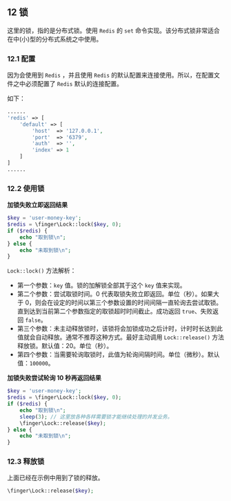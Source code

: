 ## 12 锁

这里的锁，指的是分布式锁。使用 `Redis` 的 `set` 命令实现。该分布式锁非常适合在中(小)型的分布式系统之中使用。

### 12.1 配置

因为会使用到 `Redis` ，并且使用 `Redis` 的默认配置来连接使用。所以，在配置文件之中必须配置了 `Redis` 默认的连接配置。

如下：

```php
......
'redis' => [
	'default' => [
        'host'  => '127.0.0.1',
        'port'  => '6379',
        'auth'  => '',
        'index' => 1
    ]
]
......
```

### 12.2 使用锁

**加锁失败立即返回结果**

```php
$key = 'user-money-key';
$redis = \finger\Lock::lock($key, 0);
if ($redis) {
    echo "取到锁\n";
} else {
    echo "未取到锁\n";
}
```

`Lock::lock()` 方法解析：

- 第一个参数：`key` 值。锁的加解锁全部其于这个 `key` 值来实现。
- 第二个参数：尝试取锁时间。0 代表取锁失败立即返回。单位（秒）。如果大于 0，则会在设定的时间以第三个参数设置的时间间隔一直轮询去尝试取锁。直到达到当前第二个参数指定的取锁超时时间截止。成功返回 `true`、失败返回 `false`。
- 第三个参数：未主动释放锁时，该锁将会加锁成功之后计时，计时时长达到此值就会自动释放。通常不推荐这种方式。最好主动调用 `Lock::release()` 方法释放锁。默认值：20。单位（秒）。
- 第四个参数：当需要轮询取锁时，此值为轮询间隔时间。单位（微秒）。默认值：`100000`。

**加锁失败尝试轮询 10 秒再返回结果**

```php
$key = 'user-money-key';
$redis = \finger\Lock::lock($key, 0);
if ($redis) {
    echo "取到锁\n";
    sleep(3); // 这里放各种各样需要锁才能继续处理的并发业务。
    \finger\Lock::release($key); 
} else {
    echo "未取到锁\n";
}
```

### 12.3 释放锁

上面已经在示例中用到了锁的释放。

```php
\finger\Lock::release($key);
```

